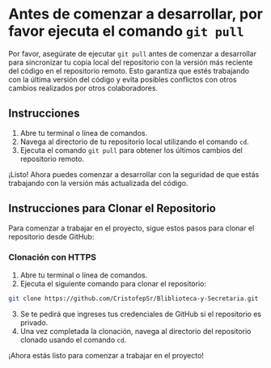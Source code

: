 # Antes de comenzar a desarrollar, por favor ejecuta el comando `git pull`

Por favor, asegúrate de ejecutar `git pull` antes de comenzar a desarrollar para sincronizar tu copia local del repositorio con la versión más reciente del código en el repositorio remoto. Esto garantiza que estés trabajando con la última versión del código y evita posibles conflictos con otros cambios realizados por otros colaboradores.

## Instrucciones

1. Abre tu terminal o línea de comandos.
2. Navega al directorio de tu repositorio local utilizando el comando `cd`.
3. Ejecuta el comando `git pull` para obtener los últimos cambios del repositorio remoto.

¡Listo! Ahora puedes comenzar a desarrollar con la seguridad de que estás trabajando con la versión más actualizada del código.

## Instrucciones para Clonar el Repositorio

Para comenzar a trabajar en el proyecto, sigue estos pasos para clonar el repositorio desde GitHub:

### Clonación con HTTPS

1. Abre tu terminal o línea de comandos.
2. Ejecuta el siguiente comando para clonar el repositorio:

```bash
git clone https://github.com/CristofepSr/Bliblioteca-y-Secretaria.git
```

3. Se te pedirá que ingreses tus credenciales de GitHub si el repositorio es privado.
4. Una vez completada la clonación, navega al directorio del repositorio clonado usando el comando `cd`.

¡Ahora estás listo para comenzar a trabajar en el proyecto!
